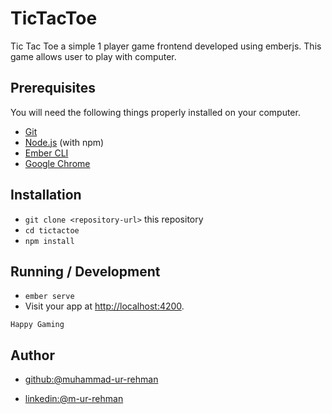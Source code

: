 # TicTacToe

Tic Tac Toe a simple 1 player game frontend developed using emberjs.
This game allows user to play with computer.

## Prerequisites

You will need the following things properly installed on your computer.

* [Git](https://git-scm.com/)
* [Node.js](https://nodejs.org/) (with npm)
* [Ember CLI](https://cli.emberjs.com/release/)
* [Google Chrome](https://google.com/chrome/)

## Installation

* `git clone <repository-url>` this repository
* `cd tictactoe`
* `npm install`

## Running / Development

* `ember serve`
* Visit your app at [http://localhost:4200](http://localhost:4200).

`Happy Gaming`
## Author

- [github:@muhammad-ur-rehman](https://github.com/muhammad-ur-rehman)

- [linkedin:@m-ur-rehman](https://www.linkedin.com/in/m-ur-rehman/)
